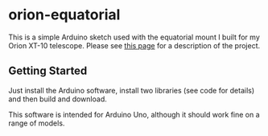 # orion-equatorial

This is a simple Arduino sketch used with the equatorial mount I built for
my Orion XT-10 telescope.
Please see [this page](https://howardpinder.com/home/telescope-mount-design/) for a description
of the project.

## Getting Started

Just install the Arduino software, install two libraries (see code for details) and
then build and download.

This software is intended for Arduino Uno, although it should work fine on a range of models.

